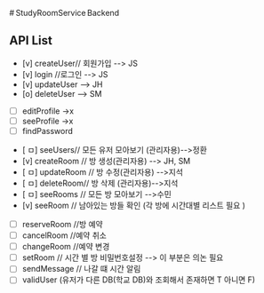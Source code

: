 # StudyRoomService Backend

## API List

- [v] createUser// 회원가입 --> JS
- [v] login //로그인 --> JS
- [v] updateUser --> JH
- [o] deleteUser --> SM
- [ ] editProfile ->x
- [ ] seeProfile ->x
- [ ] findPassword
- [ ㅁ] seeUsers// 모든 유저 모아보기 (관리자용)-->정환
- [v] createRoom // 방 생성(관리자용) --> JH, SM
- [ ㅁ] updateRoom // 방 수정(관리자용) -->지석
- [ ㅁ] deleteRoom// 방 삭제 (관리자용)-->지석
- [ ㅁ] seeRooms // 모든 방 모아보기 -->수민
- [v] seeRoom // 남아있는 방들 확인 (각 방에 시간대별 리스트 필요 )
- [ ] reserveRoom //방 예약
- [ ] cancelRoom //예약 취소
- [ ] changeRoom //예약 변경
- [ ] setRoom // 시간 별 방 비밀번호설정 --> 이 부분은 의논 필요
- [ ] sendMessage // 나갈 떄 시간 알림
- [ ] validUser (유저가 다른 DB(학교 DB)와 조회해서 존재하면 T 아니면 F)
